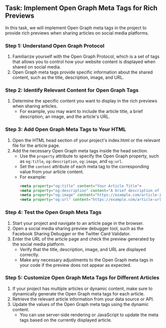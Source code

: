 

## Task: Implement Open Graph Meta Tags for Rich Previews

In this task, we will implement Open Graph meta tags in the project to provide rich previews when sharing articles on social media platforms.

### Step 1: Understand Open Graph Protocol

1. Familiarize yourself with the Open Graph Protocol, which is a set of tags that allows you to control how your website content is displayed when shared on social media.
2. Open Graph meta tags provide specific information about the shared content, such as the title, description, image, and URL.

### Step 2: Identify Relevant Content for Open Graph Tags

1. Determine the specific content you want to display in the rich previews when sharing articles.
   - For example, you may want to include the article title, a brief description, an image, and the article's URL.

### Step 3: Add Open Graph Meta Tags to Your HTML

1. Open the HTML head section of your project's index.html or the relevant file for the article page.
2. Add the necessary Open Graph meta tags inside the head section.
   - Use the `property` attribute to specify the Open Graph property, such as `og:title`, `og:description`, `og:image`, and `og:url`.
   - Set the `content` attribute of each meta tag to the corresponding value from your article content.
   - For example:
     ```html
     <meta property="og:title" content="Your Article Title">
     <meta property="og:description" content="A brief description of your article.">
     <meta property="og:image" content="https://example.com/article-image.jpg">
     <meta property="og:url" content="https://example.com/article-url">
     ```

### Step 4: Test the Open Graph Meta Tags

1. Start your project and navigate to an article page in the browser.
2. Open a social media sharing preview debugger tool, such as the Facebook Sharing Debugger or the Twitter Card Validator.
3. Enter the URL of the article page and check the preview generated by the social media platform.
   - Verify that the title, description, image, and URL are displayed correctly.
   - Make any necessary adjustments to the Open Graph meta tags in your code if the preview does not appear as expected.

### Step 5: Customize Open Graph Meta Tags for Different Articles

1. If your project has multiple articles or dynamic content, make sure to dynamically generate the Open Graph meta tags for each article.
2. Retrieve the relevant article information from your data source or API.
3. Update the values of the Open Graph meta tags using the dynamic content.
   - You can use server-side rendering or JavaScript to update the meta tags based on the currently displayed article.


